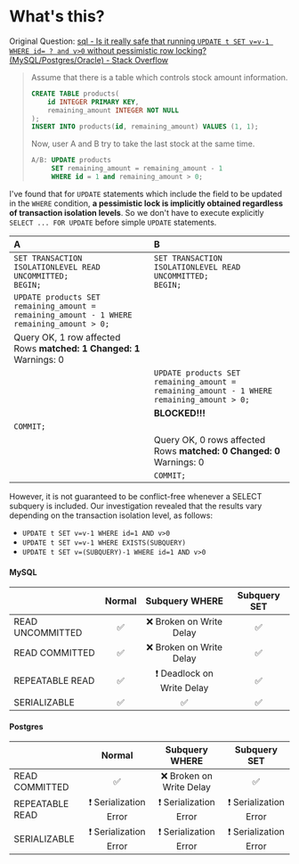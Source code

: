 # What's this?

Original Question: [sql - Is it really safe that running `UPDATE t SET v=v-1 WHERE id= ? and v>0` without pessimistic row locking? (MySQL/Postgres/Oracle) - Stack Overflow](https://stackoverflow.com/questions/72838226/is-it-really-safe-that-running-update-t-set-v-v-1-where-id-and-v0-without?noredirect=1#comment128657500_72838226)

> Assume that there is a table which controls stock amount information.
>
> ```sql
> CREATE TABLE products(
>     id INTEGER PRIMARY KEY,
>     remaining_amount INTEGER NOT NULL
> );
> INSERT INTO products(id, remaining_amount) VALUES (1, 1);
> ```
>
> Now, user A and B try to take the last stock at the same time.
>
> ```sql
> A/B: UPDATE products
>      SET remaining_amount = remaining_amount - 1
>      WHERE id = 1 and remaining_amount > 0;
> ```

I've found that for `UPDATE` statements which include the field to be updated in the `WHERE` condition, **a pessimistic lock is implicitly obtained regardless of transaction isolation levels**. So we don't have to execute explicitly `SELECT ... FOR UPDATE` before simple `UPDATE` statements. 

| A                                                                                         | B                                                                                         |
|:------------------------------------------------------------------------------------------|:------------------------------------------------------------------------------------------|
| `SET TRANSACTION ISOLATIONLEVEL READ UNCOMMITTED;`<br>`BEGIN;`                            | `SET TRANSACTION ISOLATIONLEVEL READ UNCOMMITTED;`<br>`BEGIN;`                            |
| `UPDATE products SET remaining_amount = remaining_amount - 1 WHERE remaining_amount > 0;` |                                                                                           |
| Query OK, 1 row affected<br>Rows **matched: 1  Changed: 1**  Warnings: 0                  |                                                                                           |
|                                                                                           | `UPDATE products SET remaining_amount = remaining_amount - 1 WHERE remaining_amount > 0;` |
|                                                                                           | **BLOCKED!!!**                                                                            |
| `COMMIT;`                                                                                 |                                                                                           |
|                                                                                           | Query OK, 0 rows affected<br>Rows **matched: 0  Changed: 0**  Warnings: 0                 |
|                                                                                           | `COMMIT;`                                                                                 |

However, it is not guaranteed to be conflict-free whenever a SELECT subquery is included. Our investigation revealed that the results vary depending on the transaction isolation level, as follows:

- `UPDATE t SET v=v-1 WHERE id=1 AND v>0`
- `UPDATE t SET v=v-1 WHERE EXISTS(SUBQUERY)`
- `UPDATE t SET v=(SUBQUERY)-1 WHERE id=1 AND v>0`

#### MySQL

|                  | Normal |      Subquery WHERE       | Subquery SET |
|:-----------------|:------:|:-------------------------:|:------------:|
| READ UNCOMMITTED |   ✅    |  ❌ Broken on Write Delay  |      ✅       |
| READ COMMITTED   |   ✅    |  ❌ Broken on Write Delay  |      ✅       |
| REPEATABLE READ  |   ✅    | ❗ Deadlock on Write Delay |      ✅       |
| SERIALIZABLE     |   ✅    |             ✅             |      ✅       |

#### Postgres

|                 |        Normal         |     Subquery WHERE      |     Subquery SET      |
|:----------------|:---------------------:|:-----------------------:|:---------------------:|
| READ COMMITTED  |           ✅           | ❌ Broken on Write Delay |           ✅           |
| REPEATABLE READ | ❗ Serialization Error |  ❗ Serialization Error  | ❗ Serialization Error |
| SERIALIZABLE    | ❗ Serialization Error |  ❗ Serialization Error  | ❗ Serialization Error |